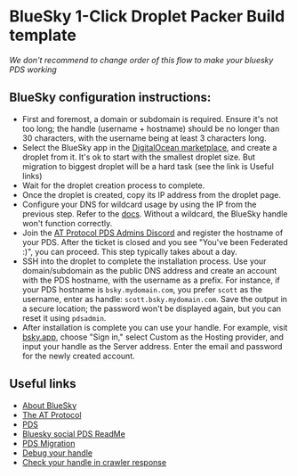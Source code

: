 # BlueSky 1-Click Droplet Packer Build template

*We don't recommend to change order of this flow to make your bluesky PDS working*

## BlueSky configuration instructions:

* First and foremost, a domain or subdomain is required. Ensure it's not too long; the handle (username + hostname) should be no longer than 30 characters, with the username being at least 3 characters long.
* Select the BlueSky app in the [DigitalOcean marketplace](https://marketplace.digitalocean.com/), and create a droplet from it. It's ok to start with the smallest droplet size. But migration to biggest droplet will be a hard task (see the link is Useful links)
* Wait for the droplet creation process to complete.
* Once the droplet is created, copy its IP address from the droplet page.
* Configure your DNS for wildcard usage by using the IP from the previous step. Refer to the [docs](https://docs.digitalocean.com/glossary/wildcard-record/). Without a wildcard, the BlueSky handle won't function correctly.
* Join the [AT Protocol PDS Admins Discord](https://discord.gg/UWS6FFdhMe) and register the hostname of your PDS. After the ticket is closed and you see "You've been Federated :)", you can proceed. This step typically takes about a day.
* SSH into the droplet to complete the installation process. Use your domain/subdomain as the public DNS address and create an account with the PDS hostname, with the username as a prefix. For instance, if your PDS hostname is `bsky.mydomain.com`, you prefer `scott` as the username, enter as handle: `scott.bsky.mydomain.com`. Save the output in a secure location; the password won't be displayed again, but you can reset it using `pdsadmin`.
* After installation is complete you can use your handle. For example, visit [bsky.app](https://bsky.app/), choose "Sign in," select Custom as the Hosting provider, and input your handle as the Server address. Enter the email and password for the newly created account.

## Useful links

* [About BlueSky](https://bsky.social/about)
* [The AT Protocol](https://atproto.com/)
* [PDS](https://docs.bsky.app/docs/advanced-guides/entryway)
* [Bluesky social PDS ReadMe](https://github.com/bluesky-social/pds)
* [PDS Migration](https://github.com/bluesky-social/pds/blob/main/ACCOUNT_MIGRATION.md)
* [Debug your handle](https://bsky-debug.app/handle)
* [Check your handle in crawler response](https://morel.us-east.host.bsky.network/xrpc/com.atproto.identity.resolveHandle?handle=YOUR_HANDLE)
